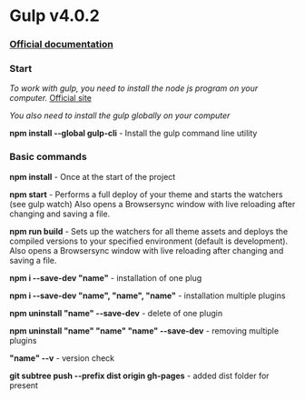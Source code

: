 # Gulp v4.0.2

### [Official documentation](https://gulpjs.com/docs/en/getting-started/quick-start)

### Start

*To work with gulp, you need to install the node js program on your computer.* [Official site](https://gulpjs.com/docs/en/getting-started/quick-start)

*You also need to install the gulp globally on your computer* 

**npm install --global gulp-cli** - Install the gulp command line utility
### Basic commands

**npm install** - Once at the start of the project

**npm start** - Performs a full deploy of your theme and starts the watchers (see gulp watch)  Also opens a Browsersync window with live reloading after changing and saving a file.

**npm run build** - Sets up the watchers for all theme assets and deploys the compiled versions to your specified environment (default is development). Also opens a Browsersync window with live reloading after changing and saving a file.

**npm i --save-dev "name"** - installation of one plug

**npm i --save-dev "name", "name", "name"** - installation multiple plugins

**npm uninstall "name" --save-dev** - delete of one plugin

**npm uninstall "name" "name" "name" --save-dev** - removing multiple plugins

**"name" --v** - version check

**git subtree push --prefix dist origin gh-pages** - added dist folder for present
